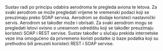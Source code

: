 Sustav radi po principu odabira aerodroma te pregleda aviona te letova. Za svaki aerodrom se može pregledati vrijeme te vremenski podaci koji se preuzimaju preko SOAP servisa. Aerodrom se dodaje koristeći nastavnički servis. Aerodrom se također može i obrisati. Za svaki aerodrom mogu se pregledati letovi ovisno o unesenom odredištu koji se također preuzimaju koristeći SOAP i REST servise. Sustav također u slučaju prekida internetske veze ima omogućeno da privremeno koristi podatke iz  baze podatka koji su prethodno bili preuzeti koristeći REST i SOAP servise.
